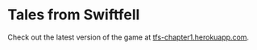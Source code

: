 # Tales from Swiftfell

Check out the latest version of the game at [tfs-chapter1.herokuapp.com](https://tfs-chapter1.herokuapp.com).